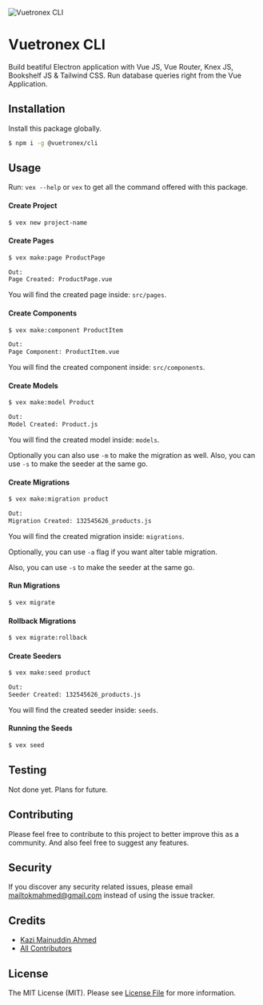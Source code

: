 ![Vuetronex CLI](https://raw.githubusercontent.com/vuetronex/cli/master/logo.png "Vuetronex CLI")

# Vuetronex CLI

Build beatiful Electron application with Vue JS, Vue Router, Knex JS, Bookshelf JS & Tailwind CSS. Run database queries right from the Vue Application.

## Installation

Install this package globally.

```bash
$ npm i -g @vuetronex/cli
```

## Usage

Run: `vex --help` or `vex` to get all the command offered with this package.

#### Create Project

```bash
$ vex new project-name
```

#### Create Pages

```bash
$ vex make:page ProductPage

Out:
Page Created: ProductPage.vue
```

You will find the created page inside: `src/pages`.

#### Create Components

```bash
$ vex make:component ProductItem

Out:
Page Component: ProductItem.vue
```

You will find the created component inside: `src/components`.

#### Create Models

```bash
$ vex make:model Product

Out:
Model Created: Product.js
```

You will find the created model inside: `models`.

Optionally you can also use `-m` to make the migration as well.
Also, you can use `-s` to make the seeder at the same go.

#### Create Migrations

```bash
$ vex make:migration product

Out:
Migration Created: 132545626_products.js
```

You will find the created migration inside: `migrations`.

Optionally, you can use `-a` flag if you want alter table migration.

Also, you can use `-s` to make the seeder at the same go.

#### Run Migrations

```bash
$ vex migrate
```

#### Rollback Migrations

```bash
$ vex migrate:rollback
```

#### Create Seeders

```bash
$ vex make:seed product

Out:
Seeder Created: 132545626_products.js
```

You will find the created seeder inside: `seeds`.

#### Running the Seeds

```bash
$ vex seed
```

## Testing

Not done yet. Plans for future.

## Contributing

Please feel free to contribute to this project to better improve this as a community. And also feel free to suggest any features.

## Security

If you discover any security related issues, please email mailtokmahmed@gmail.com instead of using the issue tracker.

## Credits

- [Kazi Mainuddin Ahmed](https://github.com/tzsk)
- [All Contributors](../../contributors)

## License

The MIT License (MIT). Please see [License File](LICENSE.md) for more information.